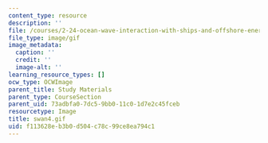 ```yaml
---
content_type: resource
description: ''
file: /courses/2-24-ocean-wave-interaction-with-ships-and-offshore-energy-systems-13-022-spring-2002/f113628eb3b0d504c78c99ce8ea794c1_swan4.gif
file_type: image/gif
image_metadata:
  caption: ''
  credit: ''
  image-alt: ''
learning_resource_types: []
ocw_type: OCWImage
parent_title: Study Materials
parent_type: CourseSection
parent_uid: 73adbfa0-7dc5-9bb0-11c0-1d7e2c45fceb
resourcetype: Image
title: swan4.gif
uid: f113628e-b3b0-d504-c78c-99ce8ea794c1
---
```

